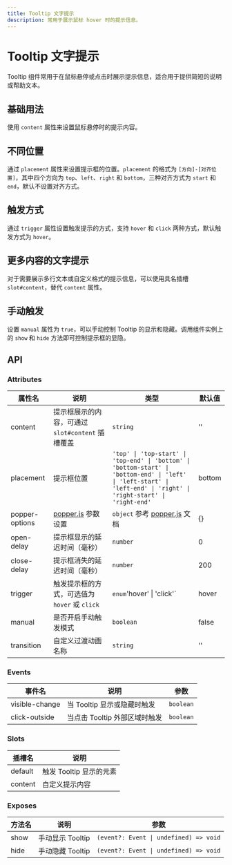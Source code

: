```yaml
---
title: Tooltip 文字提示
description: 常用于展示鼠标 hover 时的提示信息。
---
```


# Tooltip 文字提示

Tooltip 组件常用于在鼠标悬停或点击时展示提示信息，适合用于提供简短的说明或帮助文本。

## 基础用法

使用 `content` 属性来设置鼠标悬停时的提示内容。

<preview path="../demo/Tooltip/Basic.vue" title="基础用法" description="Tooltip 组件的基础用法"></preview>

## 不同位置

通过 `placement` 属性来设置提示框的位置。`placement` 的格式为 `[方向]-[对齐位置]`，其中四个方向为 `top`、`left`、`right` 和 `bottom`，三种对齐方式为 `start` 和 `end`，默认不设置对齐方式。

<preview path="../demo/Tooltip/Placement.vue" title="不同位置" description="演示 Tooltip 组件的不同位置设置"></preview>

## 触发方式

通过 `trigger` 属性设置触发提示的方式，支持 `hover` 和 `click` 两种方式，默认触发方式为 `hover`。

<preview path="../demo/Tooltip/Click.vue" title="触发方式" description="演示 Tooltip 组件的触发方式"></preview>

## 更多内容的文字提示

对于需要展示多行文本或自定义格式的提示信息，可以使用具名插槽 `slot#content`，替代 `content` 属性。

<preview path="../demo/Tooltip/Custom.vue" title="更多内容的文字提示" description="展示多行文本或格式化内容的 Tooltip 使用方式"></preview>

## 手动触发

设置 `manual` 属性为 `true`，可以手动控制 Tooltip 的显示和隐藏。调用组件实例上的 `show` 和 `hide` 方法即可控制提示框的显隐。

<preview path="../demo/Tooltip/Manual.vue" title="手动触发" description="演示 Tooltip 组件的手动触发功能"></preview>

## API

### Attributes

| 属性名         | 说明                                                 | 类型                                                                                                                                                                 | 默认值 |
| -------------- | ---------------------------------------------------- | -------------------------------------------------------------------------------------------------------------------------------------------------------------------- | ------ |
| content        | 提示框展示的内容，可通过 `slot#content` 插槽覆盖     | `string`                                                                                                                                                             | ''     |
| placement      | 提示框位置                                           | `'top' \| 'top-start' \| 'top-end' \| 'bottom' \| 'bottom-start' \| 'bottom-end' \| 'left' \| 'left-start' \| 'left-end' \| 'right' \| 'right-start' \| 'right-end'` | bottom |
| popper-options | [popper.js](https://popper.js.org/docs/v2/) 参数设置 | `object` 参考 [popper.js](https://popper.js.org/docs/v2/) 文档                                                                                                       | {}     |
| open-delay     | 提示框显示的延迟时间（毫秒）                         | `number`                                                                                                                                                             | 0      |
| close-delay    | 提示框消失的延迟时间（毫秒）                         | `number`                                                                                                                                                             | 200    |
| trigger        | 触发提示框的方式，可选值为 `hover` 或 `click`        | `enum`'hover' \| 'click'`                                                                                                                                            | hover  |
| manual         | 是否开启手动触发模式                                 | `boolean`                                                                                                                                                            | false  |
| transition     | 自定义过渡动画名称                                   | `string`                                                                                                                                                             | ''     |

### Events

| 事件名         | 说明                          | 参数      |
| -------------- | ----------------------------- | --------- |
| visible-change | 当 Tooltip 显示或隐藏时触发   | `boolean` |
| click-outside  | 当点击 Tooltip 外部区域时触发 | `boolean` |

### Slots

| 插槽名  | 说明                    |
| ------- | ----------------------- |
| default | 触发 Tooltip 显示的元素 |
| content | 自定义提示内容          |

### Exposes

| 方法名 | 说明             | 参数                                   |
| ------ | ---------------- | -------------------------------------- |
| show   | 手动显示 Tooltip | `(event?: Event \| undefined) => void` |
| hide   | 手动隐藏 Tooltip | `(event?: Event \| undefined) => void` |
